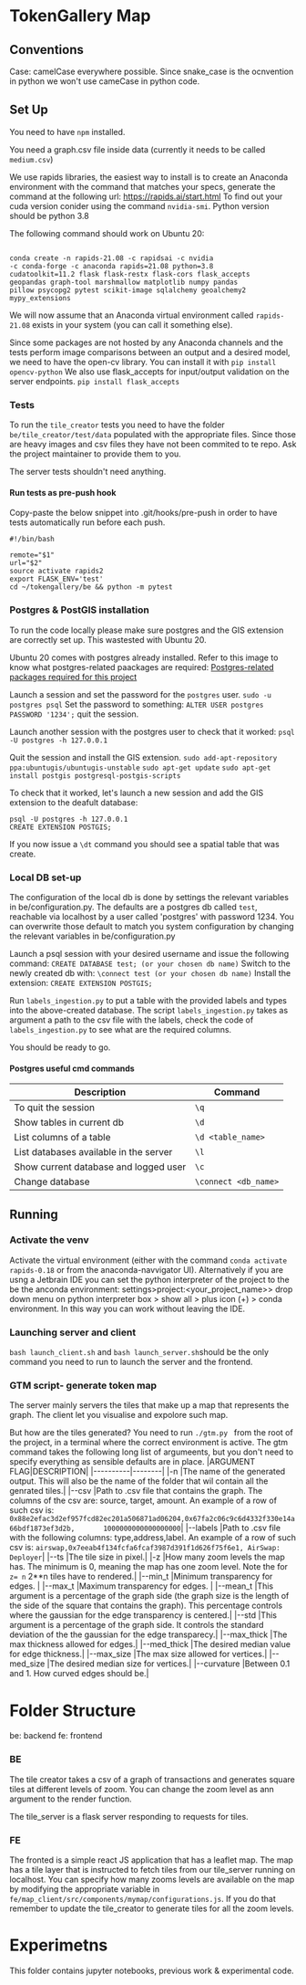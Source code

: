 # TokenGallery Map

## Conventions

Case: camelCase everywhere possible. Since snake_case is the ocnvention in python we won't use cameCase in python code.

## Set Up
You need to have `npm` installed.

You need a graph.csv file inside data (currently it needs to be called `medium.csv`)

We use rapids libraries, the easiest way to install is to create an Anaconda
environment
with the command that matches
your specs, generate the command at the following url: https://rapids.ai/start.html
To find out your cuda version conider using the command `nvidia-smi`.
Python version should be python 3.8

The following command should work on Ubuntu 20:

<code>
conda create -n rapids-21.08 -c rapidsai -c nvidia
-c conda-forge -c anaconda rapids=21.08 python=3.8
cudatoolkit=11.2 flask flask-restx flask-cors flask_accepts
geopandas graph-tool marshmallow matplotlib numpy pandas
pillow psycopg2 pytest scikit-image sqlalchemy geoalchemy2 mypy_extensions
</code>

We will now assume that an Anaconda virtual environment called `rapids-21.08`
exists in your system (you can call it something else).

Since some packages are not hosted by any Anaconda channels and the tests
perform image comparisons between an output and a desired model, we need to have
the open-cv library. You can install it with
`pip install opencv-python`
We also use flask_accepts for input/output validation on the server endpoints.
`pip install flask_accepts`

### Tests
To run the `tile_creator` tests you need to have the folder `be/tile_creator/test/data` populated with the appropriate files.
Since those are heavy images and  csv files they have not been commited to te repo.
Ask the project maintainer to provide them to you.

The server tests shouldn't need anything.

#### Run tests as pre-push hook
Copy-paste the below snippet into .git/hooks/pre-push in order to have tests automatically run before each push.
```
#!/bin/bash

remote="$1"
url="$2"
source activate rapids2
export FLASK_ENV='test'
cd ~/tokengallery/be && python -m pytest
```

### Postgres & PostGIS installation
To run the code locally please make sure postgres and the GIS extension are
correctly set up. This wastested with Ubuntu 20.

Ubuntu 20 comes with postgres already installed. Refer to this image to know
what postgres-related paackages are required:
[Postgres-related packages required for this project](docs/postgres_related_packages.png)

Launch a session and set the password for the `postgres` user.
`sudo -u postgres psql`
Set the password to something:
`ALTER USER postgres PASSWORD '1234';`
quit the session.

Launch another session with the postgres user to check that it worked:
`psql -U postgres -h 127.0.0.1`

Quit the session and install the GIS extension.
`sudo add-apt-repository ppa:ubuntugis/ubuntugis-unstable`
`sudo apt-get update`
`sudo apt-get install postgis postgresql-postgis-scripts`

To check that it worked, let's launch a new session and add the GIS extension to the deafult database:
```
psql -U postgres -h 127.0.0.1
CREATE EXTENSION POSTGIS;
```
If you now issue a `\dt` command you should see a spatial table that was create.

### Local DB set-up
The configuration of the local db is done by settings the relevant variables in be/configuration.py.
The defaults are a postgres db called `test`, reachable via localhost by a user called 'postgres' with password 1234.
You can overwrite those default to match you system configuration by changing the relevant variables in be/configuration.py

Launch a psql session with your desired username and issue the following command:
`CREATE DATABASE test; (or your chosen db name)`
Switch to the newly created db with:
`\connect test (or your chosen db name)`
Install the extension:
`CREATE EXTENSION POSTGIS;`

Run `labels_ingestion.py` to put a table with the provided labels and types into the above-created database.
The script `labels_ingestion.py` takes as argument a path to the csv file with the labels, check the code of `labels_ingestion.py`
to see what are the required columns.

You should be ready to go.

#### Postgres useful cmd commands
| Description                                       |Command|
| -----------                                       |-----------|
| To quit the session                               |`\q`|
| Show tables in current db                         |`\d`|
|List columns of a table                            |`\d <table_name>`|
|List databases available in the server             |`\l`|
|Show current database and logged user              |`\c`|
|Change database                                    |`\connect <db_name>`|

## Running

### Activate the venv
Activate the virtual environment (either with the command `conda activate rapids-0.18` or from the anaconda-navvigator UI). 
Alternatively if you are usng a Jetbrain IDE you can set the python interpreter of the project to the be the anconda environment: settings>project:<your_project_name>> drop down menu on python interpreter box > show all > plus icon (+) > conda environment. In this way you can work without leaving the IDE.

### Launching server and client
`bash launch_client.sh` and `bash launch_server.sh`should be the only command you need to run to launch the server 
and the frontend.

### GTM script- generate token map
The server mainly servers the tiles that make up a map that represents the graph.
The client let you visualise and expolore such map.

But how are the tiles generated?
You need to run `./gtm.py ` from the root of the project, in a terminal where the correct environment is active.
The gtm command takes the following long list of argumeents, but you don't need to specify everything as sensible defaults are in place.
|ARGUMENT FLAG|DESCRIPTION|
|----------|--------|
|-n                         |The name of the generated output. This will also be the name of the folder that wil contain all the genrated tiles.|
|--csv                      |Path to .csv file that contains the graph. The columns of the csv are: source, target, amount. An example of a row of such csv is: `0x88e2efac3d2ef957fcd82ec201a506871ad06204,0x67fa2c06c9c6d4332f330e14a66bdf1873ef3d2b,       1000000000000000000`|
|--labels                   |Path to .csv file with the following columns: type,address,label. An example of a row of such csv is: `airswap,0x7eeab4f134fcfa6fcaf3987d391f1d626f75f6e1, AirSwap: Deployer`|
|--ts                       |The tile size in pixel.|
|-z                         |How many zoom levels the map has. The minimum is 0, meaning the map has one zoom level. Note the for `z= n` 2**n tiles have to rendered.|
|--min_t                    |Minimum transparency for edges. |
|--max_t                    |Maximum transparency for edges. |
|--mean_t                   |This argument is a percentage of the graph side (the graph size is the length of the side of the square that contains the graph). This percentage controls where the gaussian for the edge transparency is centered.|
|--std                      |This argument is a percentage of the graph side. It controls the standard deviation of the the gaussian for the edge transparecy.|
|--max_thick                |The max thickness allowed for edges.|
|--med_thick                |The desired median value for edge thickness.|
|--max_size                 |The max size allowed for vertices.|
|--med_size                 |The desired median size for vertices.|
|--curvature                |Between 0.1 and 1. How curved edges should be.|

# Folder Structure
be: backend
fe: frontend

### BE
The tile creator takes a csv of a graph of transactions and generates square tiles at different levels of zoom.
You can change the zoom level as ann argument to the render function.

The tile_server is a flask server responding to requests for tiles. 

### FE
The fronted is a simple react JS application that has a leaflet map.
The map has a tile layer that is instructed to fetch tiles from our tile_server running on localhost.
You can specify how many zooms levels are available on the map by modifying the appropriate 
variable in `fe/map_client/src/components/mymap/configurations.js`.
If you do that remember to update the tile_creator to generate tiles for all the zoom levels.

# Experimetns
This folder contains jupyter notebooks, previous work & experimental code.
